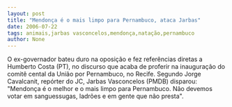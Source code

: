 ```yaml
---
layout: post
title: "Mendonça é o mais limpo para Pernambuco, ataca Jarbas"
date: 2006-07-22
tags: animais,jarbas vasconcelos,mendonça,natação,pernambuco
author: None
---
```

O ex-governador bateu duro na oposição e fez referências diretas a Humberto Costa (PT), no discurso que acaba de proferir na inauguração do comitê cental da União por Pernambuco, no Recife.
Segundo Jorge Cavalcanit, repórter do JC, Jarbas Vasconcelos (PMDB) disparou:
\"Mendonça é o melhor e o mais limpo para Pernambuco. Não devemos votar em sanguessugas, ladrões e em gente que não presta\". 